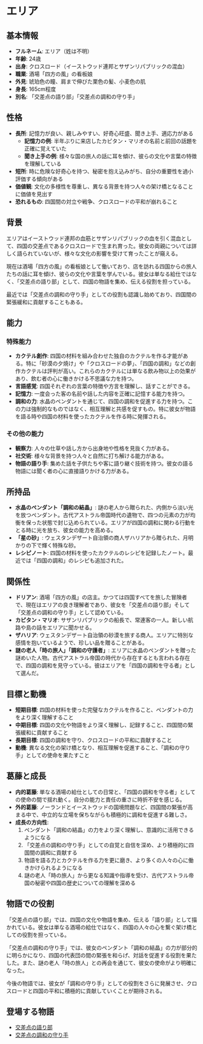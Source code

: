 # エリア

## 基本情報

- **フルネーム**: エリア（姓は不明）
- **年齢**: 24歳
- **出身**: クロスロード（イーストウッド連邦とサザンリパブリックの混血）
- **職業**: 酒場「四方の風」の看板娘
- **外見**: 琥珀色の瞳、肩まで伸びた栗色の髪、小麦色の肌
- **身長**: 165cm程度
- **別名**: 「交差点の語り部」「交差点の調和の守り手」

## 性格

- **長所**: 記憶力が良い、親しみやすい、好奇心旺盛、聞き上手、適応力がある
  - **記憶力の例**: 半年ぶりに来店したカピタン・マリオの名前と前回の話題を正確に覚えていた
  - **聞き上手の例**: 様々な国の旅人の話に耳を傾け、彼らの文化や言葉の特徴を理解している
- **短所**: 時に危険な好奇心を持つ、秘密を抱え込みがち、自分の重要性を過小評価する傾向がある
- **価値観**: 文化の多様性を尊重し、異なる背景を持つ人々の架け橋となることに価値を見出す
- **恐れるもの**: 四国間の対立や戦争、クロスロードの平和が崩れること

## 背景

エリアはイーストウッド連邦の血筋とサザンリパブリックの血を引く混血として、四国の交差点であるクロスロードで生まれ育った。彼女の両親については詳しく語られていないが、様々な文化の影響を受けて育ったことが窺える。

現在は酒場「四方の風」の看板娘として働いており、店を訪れる四国からの旅人たちの話に耳を傾け、彼らの文化や言葉を学んでいる。彼女は単なる給仕ではなく、「交差点の語り部」として、四国の物語を集め、伝える役割を担っている。

最近では「交差点の調和の守り手」としての役割も認識し始めており、四国間の緊張緩和に貢献することもある。

## 能力

### 特殊能力

- **カクテル創作**: 四国の材料を組み合わせた独自のカクテルを作る才能がある。特に「砂漠の夕焼け」や「クロスロードの夢」、「四国の調和」などの創作カクテルは評判が高い。これらのカクテルには単なる飲み物以上の効果があり、飲む者の心に働きかける不思議な力を持つ。
- **言語感覚**: 四国それぞれの言葉の特徴や方言を理解し、話すことができる。
- **記憶力**: 一度会った客の名前や話した内容を正確に記憶する能力を持つ。
- **調和の力**: 水晶のペンダントを通じて、四国の調和を促進する力を持つ。この力は強制的なものではなく、相互理解と共感を促すもの。特に彼女が物語を語る時や四国の材料を使ったカクテルを作る時に発揮される。

### その他の能力

- **観察力**: 人々の仕草や話し方から出身地や性格を見抜く力がある。
- **社交術**: 様々な背景を持つ人々と自然に打ち解ける能力がある。
- **物語の語り手**: 集めた話を子供たちや客に語り継ぐ技術を持つ。彼女の語る物語には聞く者の心に直接語りかける力がある。

## 所持品

- **水晶のペンダント「調和の結晶」**: 謎の老人から贈られた、内側から淡い光を放つペンダント。古代アストラル帝国時代の遺物で、四つの元素の力が均衡を保った状態で封じ込められている。エリアが四国の調和に関わる行動をとる時に光を放ち、彼女の能力を高める。
- **「星の砂」**: ウェスタンデザート自治領の商人ザハリアから贈られた、月明かりの下で輝く特殊な砂。
- **レシピノート**: 四国の材料を使ったカクテルのレシピを記録したノート。最近では「四国の調和」のレシピも追加された。

## 関係性

- **ドリアン**: 酒場「四方の風」の店主。かつては四国すべてを旅した冒険者で、現在はエリアの良き理解者であり、彼女を「交差点の語り部」そして「交差点の調和の守り手」として認めている。
- **カピタン・マリオ**: サザンリパブリックの船長で、常連客の一人。新しい航路や島の話をエリアに聞かせる。
- **ザハリア**: ウェスタンデザート自治領の砂漠を旅する商人。エリアに特別な感情を抱いているようで、珍しい品を贈ることがある。
- **謎の老人「時の旅人」「調和の守護者」**: エリアに水晶のペンダントを贈った謎めいた人物。古代アストラル帝国の時代から存在するとも言われる存在で、四国の調和を見守っている。彼はエリアを「四国の調和を守る者」として選んだ。

## 目標と動機

- **短期目標**: 四国の材料を使った完璧なカクテルを作ること、ペンダントの力をより深く理解すること
- **中期目標**: 四国の文化や物語をより深く理解し、記録すること、四国間の緊張緩和に貢献すること
- **長期目標**: 四国の調和を守り、クロスロードの平和に貢献すること
- **動機**: 異なる文化の架け橋となり、相互理解を促進すること、「調和の守り手」としての使命を果たすこと

## 葛藤と成長

- **内的葛藤**: 単なる酒場の給仕としての日常と、「四国の調和を守る者」としての使命の間で揺れ動く。自分の能力と責任の重さに時折不安を感じる。
- **外的葛藤**: ノーランドとイーストウッドの国境問題など、四国間の緊張が高まる中で、中立的な立場を保ちながらも積極的に調和を促進する難しさ。
- **成長の方向性**: 
  1. ペンダント「調和の結晶」の力をより深く理解し、意識的に活用できるようになる
  2. 「交差点の調和の守り手」としての自覚と自信を深め、より積極的に四国間の調和に貢献する
  3. 物語を語る力とカクテルを作る力を更に磨き、より多くの人々の心に働きかけられるようになる
  4. 謎の老人「時の旅人」から更なる知識や指導を受け、古代アストラル帝国の秘密や四国の歴史についての理解を深める

## 物語での役割

「交差点の語り部」では、四国の文化や物語を集め、伝える「語り部」として描かれている。彼女は単なる酒場の給仕ではなく、四国の人々の心を繋ぐ架け橋としての役割を担っている。

「交差点の調和の守り手」では、彼女のペンダント「調和の結晶」の力が部分的に明らかになり、四国の代表団の間の緊張を和らげ、対話を促進する役割を果たした。また、謎の老人「時の旅人」との再会を通じて、彼女の使命がより明確になった。

今後の物語では、彼女が「調和の守り手」としての役割をさらに発展させ、クロスロードと四国の平和に積極的に貢献していくことが期待される。

## 登場する物語

- [交差点の語り部](/stories/urban_life/crossroad_tavern_maid.md)
- [交差点の調和の守り手](/stories/urban_life/crossroad_harmony_keeper.md)